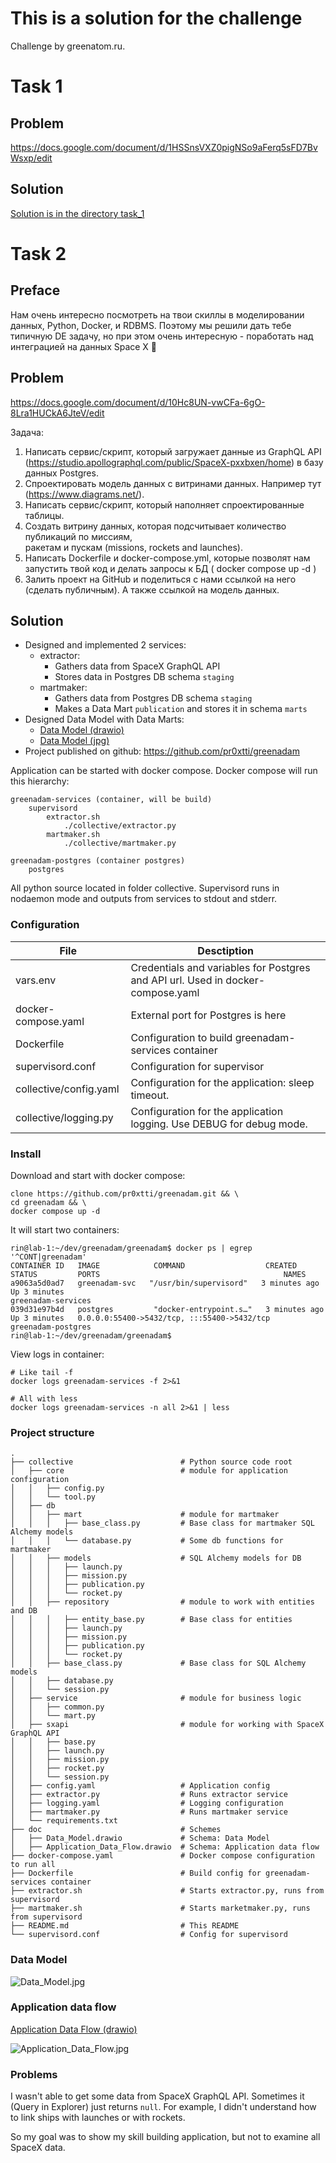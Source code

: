 # This is a solution for the challenge 

Challenge by greenatom.ru.

# Task 1

## Problem

https://docs.google.com/document/d/1HSSnsVXZ0pigNSo9aFerq5sFD7BvWsxp/edit

## Solution

[Solution is in the directory task_1](task_1/README.md)

# Task 2

## Preface

Нам очень интересно посмотреть на твои скиллы в моделировании данных, Python, 
Docker, и RDBMS. Поэтому мы решили дать тебе типичную DE задачу, но при этом 
очень интересную - поработать над интеграцией на данных Space X 🚀

## Problem

https://docs.google.com/document/d/10Hc8UN-vwCFa-6gO-8Lra1HUCkA6JteV/edit


Задача:
1. Написать сервис/скрипт, который загружает данные из GraphQL API 
    (https://studio.apollographql.com/public/SpaceX-pxxbxen/home) в базу 
    данных Postgres.
2. Спроектировать модель данных с витринами данных. Например тут (https://www.diagrams.net/).
3. Написать сервис/скрипт, который наполняет спроектированные таблицы.
4. Создать витрину данных, которая подсчитывает количество публикаций по миссиям,  
    ракетам и пускам (missions, rockets and launches).
5. Написать Dockerfile и docker-compose.yml, которые позволят нам запустить 
    твой код и делать запросы к БД ( docker compose up -d )
6. Залить проект на GitHub и поделиться с нами ссылкой на него (сделать публичным). 
    А также ссылкой на модель данных.


## Solution

- Designed and implemented 2 services:
   - extractor: 
     - Gathers data from SpaceX GraphQL API
     - Stores data in Postgres DB schema `staging`
   - martmaker:
     - Gathers data from Postgres DB schema `staging`
     - Makes a Data Mart `publication` and stores it in schema `marts`
- Designed Data Model with Data Marts:
  - [Data Model (drawio)](doc/Data_Model.drawio) 
  - [Data Model (jpg)](doc/Data_Model.jpg)
- Project published on github: https://github.com/pr0xtti/greenadam



Application can be started with docker compose.
Docker compose will run this hierarchy:

```
greenadam-services (container, will be build)
    supervisord
        extractor.sh
            ./collective/extractor.py
        martmaker.sh
            ./collective/martmaker.py

greenadam-postgres (container postgres)
    postgres
```

All python source located in folder collective.
Supervisord runs in nodaemon mode and outputs from services to stdout and stderr.

### Configuration

| File                   | Desctiption                                                                     |
|------------------------|---------------------------------------------------------------------------------|
| vars.env               | Credentials and variables for Postgres and API url. Used in docker-compose.yaml |
| docker-compose.yaml    | External port for Postgres is here                                              |
| Dockerfile             | Configuration to build greenadam-services container                             |
| supervisord.conf       | Configuration for supervisor                                                    |
| collective/config.yaml | Configuration for the application: sleep timeout.                               |
| collective/logging.py  | Configuration for the application logging. Use DEBUG for debug mode.            |

### Install

Download and start with docker compose:

```shell
clone https://github.com/pr0xtti/greenadam.git && \
cd greenadam && \
docker compose up -d
```

It will start two containers:

```shell
rin@lab-1:~/dev/greenadam/greenadam$ docker ps | egrep '^CONT|greenadam'
CONTAINER ID   IMAGE            COMMAND                  CREATED         STATUS         PORTS                                         NAMES
a9063a5d0ad7   greenadam-svc   "/usr/bin/supervisord"   3 minutes ago   Up 3 minutes                                                 greenadam-services
039d31e97b4d   postgres         "docker-entrypoint.s…"   3 minutes ago   Up 3 minutes   0.0.0.0:55400->5432/tcp, :::55400->5432/tcp   greenadam-postgres
rin@lab-1:~/dev/greenadam/greenadam$ 
```

View logs in container:

```shell
# Like tail -f
docker logs greenadam-services -f 2>&1

# All with less
docker logs greenadam-services -n all 2>&1 | less
```


### Project structure

```
.
├── collective                        # Python source code root
│   ├── core                          # module for application configuration
│   │   ├── config.py
│   │   └── tool.py
│   ├── db
│   │   ├── mart                      # module for martmaker
│   │   │   ├── base_class.py         # Base class for martmaker SQL Alchemy models
│   │   │   └── database.py           # Some db functions for martmaker
│   │   ├── models                    # SQL Alchemy models for DB
│   │   │   ├── launch.py
│   │   │   ├── mission.py
│   │   │   ├── publication.py
│   │   │   └── rocket.py
│   │   ├── repository                # module to work with entities and DB
│   │   │   ├── entity_base.py        # Base class for entities
│   │   │   ├── launch.py
│   │   │   ├── mission.py
│   │   │   ├── publication.py
│   │   │   └── rocket.py
│   │   ├── base_class.py             # Base class for SQL Alchemy models
│   │   ├── database.py
│   │   └── session.py
│   ├── service                       # module for business logic
│   │   ├── common.py
│   │   └── mart.py
│   ├── sxapi                         # module for working with SpaceX GraphQL API
│   │   ├── base.py
│   │   ├── launch.py
│   │   ├── mission.py
│   │   ├── rocket.py
│   │   └── session.py
│   ├── config.yaml                   # Application config
│   ├── extractor.py                  # Runs extractor service
│   ├── logging.yaml                  # Logging configuration
│   ├── martmaker.py                  # Runs martmaker service
│   └── requirements.txt
├── doc                               # Schemes
│   ├── Data_Model.drawio             # Schema: Data Model
│   ├── Application_Data_Flow.drawio  # Schema: Application data flow                       
├── docker-compose.yaml               # Docker compose configuration to run all
├── Dockerfile                        # Build config for greenadam-services container
├── extractor.sh                      # Starts extractor.py, runs from supervisord
├── martmaker.sh                      # Starts marketmaker.py, runs from supervisord 
├── README.md                         # This README
└── supervisord.conf                  # Config for supervisord

```

### Data Model

![Data_Model.jpg](doc/Data_Model.jpg)

### Application data flow

[Application Data Flow (drawio)](doc/Application_Data_Flow.drawio)

![Application_Data_Flow.jpg](doc/Application_Data_Flow.jpg)

### Problems

I wasn't able to get some data from SpaceX GraphQL API.
Sometimes it (Query in Explorer) just returns `null`.
For example, I didn't understand how to link ships with launches or with rockets. 

So my goal was to show my skill building application, but not to examine all SpaceX data.
